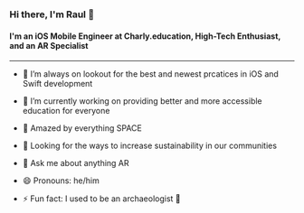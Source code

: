 ### Hi there, I'm Raul 👋

#### I'm an iOS Mobile Engineer at Charly.education, High-Tech Enthusiast, and an AR Specialist
---
- 🌱 I’m always on lookout for the best and newest prcatices in iOS and Swift development
- 🔭 I’m currently working on providing better and more accessible education for everyone
- :milky_way: Amazed by everything SPACE
- :herb: Looking for the ways to increase sustainability in our communities
- 💬 Ask me about anything AR
- 😄 Pronouns: he/him


- ⚡ Fun fact: I used to be an archaeologist 🤠
<!--
**RaulSul/RaulSul** is a ✨ _special_ ✨ repository because its `README.md` (this file) appears on your GitHub profile.

Here are some ideas to get you started:


- 👯 I’m looking to collaborate on ...
- 🤔 I’m looking for help with ...
- 📫 How to reach me: ...

-->
